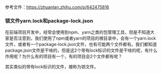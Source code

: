 参考文件：https://zhuanlan.zhihu.com/p/642475816

### 锁文件yarn.lock和package-lock.json

在前端项目开发中，经常会使用到npm、yarn之类的包管理工具，但是不知道大家是否注意到，我们使用了npm或者yarn的项目的根目录中，会有一个yarn.lock文件，或者有一个package-lock.json文件，也有可能两个文件都有。我们都知道package.json文件是干啥的，但是这2个带有lock标识的文件是干啥的呢，有什么作用呢？为什么有的项目有一个，有的项目会2个文件都有呢？

其实类似的带有lock标识的文件，被称为锁文件。